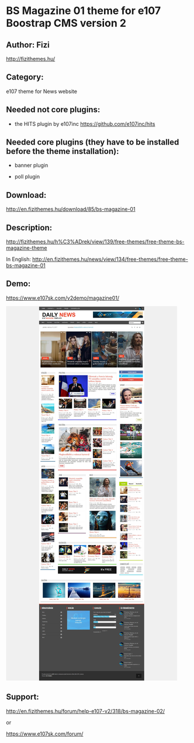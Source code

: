 # BS Magazine 01 theme for e107 Boostrap CMS version 2

## Author: Fizi
http://fizithemes.hu/

## Category: 

e107 theme for News website

## Needed not core plugins:

-  the HITS plugin by e107inc https://github.com/e107inc/hits

## Needed core plugins (they have to be installed before the theme installation):

-  banner plugin

-  poll plugin 

## Download:

http://en.fizithemes.hu/download/85/bs-magazine-01

## Description:

http://fizithemes.hu/h%C3%ADrek/view/139/free-themes/free-theme-bs-magazine-theme

In English:
http://en.fizithemes.hu/news/view/134/free-themes/free-theme-bs-magazine-01

## Demo:         

https://www.e107sk.com/v2demo/magazine01/
 
<img src="https://raw.githubusercontent.com/fizi/bs_magazine_01/master/preview_full.jpg" />   

## Support:

http://en.fizithemes.hu/forum/help-e107-v2/318/bs-magazine-02/

or

https://www.e107sk.com/forum/

